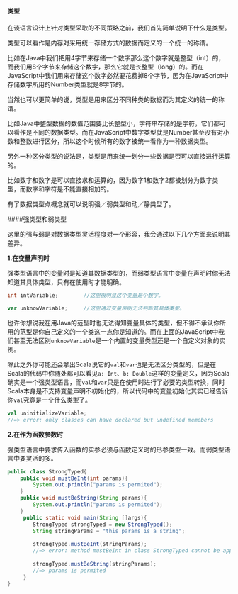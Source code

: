 #### 类型

在谈语言设计上针对类型采取的不同策略之前，我们首先简单说明下什么是类型。

类型可以看作是内存对采用统一存储方式的数据而定义的一个统一的称谓。

比如在Java中我们把用4字节来存储一个数字那么这个数字就是整型（int）的，而我们用8个字节来存储这个数字，那么它就是长整型（long）的。而在JavaScript中我们用来存储这个数字必然要花费掉8个字节，因为在JavaScript中存储数字所用的Number类型就是8字节的。

当然也可以更简单的说，类型是用来区分不同种类的数据而为其定义的统一的称谓。

比如Java中整型数据的数值范围要比长整型小，字符串存储的是字符，它们都可以看作是不同的数据类型。而在JavaScript中数字类型就是Number甚至没有对小数和整数进行区分，所以这个时候所有的数字被统一看作为一种数据类型。

另外一种区分类型的说法是，类型是用来统一划分一些数据是否可以直接进行运算的。

比如数字和数字是可以直接求和运算的，因为数字1和数字2都被划分为数字类型，而数字和字符是不能直接相加的。

有了数据类型点概念就可以说明强／弱类型和动／静类型了。


####强类型和弱类型

这里的强与弱是对数据类型灵活程度对一个形容，我会通过以下几个方面来说明其差异。

**1.在变量声明时**

强类型语言中的变量时是知道其数据类型的，而弱类型语言中变量在声明时你无法知道其具体类型，只有在使用时才能明确。

```java
int intVariable;        //这里很明显这个变量是个数字。   
```
```javascript
var unknowVariable;     //这里通过变量声明无法判断其具体类型。
```
也许你想说我在用Java的范型时也无法得知变量具体的类型，但不得不承认你所用的范型是你自己定义的一个类这一点你是知道的。而在上面的JavaScript中我们甚至无法区别`unknowVariable`是一个内置的变量类型还是一个自定义对象的实例。

除此之外你可能还会拿出Scala说它的`val`和`var`也是无法区分类型的，但是在Scala的代码中你随处都可以看见`a: Int`、`b: Double`这样的变量定义，因为Scala确实是一个强类型语言，而`val`和`var`只是在使用时进行了必要的类型转换，同时Scala本身是不支持变量声明不初始化的，所以代码中的变量初始化其实已经告诉你`val`究竟是一个什么类型了。
```scala
val uninitializeVariable;       
//=> error: only classes can have declared but undefined memebers
```

**2.在作为函数参数时**

强类型语言中要求传入函数的实参必须与函数定义时的形参类型一致。而弱类型语言中要灵活的多。

```java
public class StrongTyped{
    public void mustBeInt(int params){
        System.out.println("params is permited"); 
    }
    public void mustBeString(String params){
        System.out.println("params is permited"); 
    }
     public static void main(String []args){
        StrongTyped strongTyped = new StrongTyped();
        String stringParams = "this params is a string";
        
        strongTyped.mustBeInt(stringParams);
        //=> error: method mustBeInt in class StrongTyped cannot be applied to given types:
        
        strongTyped.mustBeString(stringParams);
        //=> params is permited
     }
}
```


























